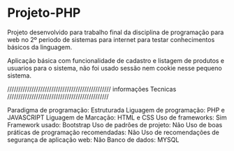 # Projeto-PHP

Projeto desenvolvido para trabalho final da disciplina de programação para web no 2º periodo de sistemas para internet
para testar conhecimentos básicos da linguagem.

Aplicação básica com funcionalidade de cadastro e listagem de produtos e usuarios para o sistema, não foi usado sessão
nem cookie nesse pequeno sistema.

///////////////////////////////////////////////
            informações Tecnicas
//////////////////////////////////////////////

Paradigma de programação: Estruturada
Liguagem de programação: PHP e JAVASCRIPT
Liguagem de Marcação: HTML e CSS
Uso de frameworks: Sim
Framework usado: Bootstrap
Uso de padrões de projeto: Não
Uso de boas práticas de programação recomendadas: Não
Uso de recomendações de segurança de aplicação web: Não
Banco de dados: MYSQL




